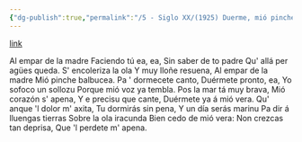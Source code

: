 ```yaml
---
{"dg-publish":true,"permalink":"/5 - Siglo XX/(1925) Duerme, mió pinche/","tags":["#Siglo_20","a1925","central","Francisco_González_Prieto","escrito","Gijón","poema"]}
---
```


[link](https://asturies.com/cavedaynava/duerme.txt)

Al empar de la madre
Faciendo tú ea, ea,
Sin saber de to padre
Qu' allá per agües queda.
S' encoleriza la ola 
Y muy lloñe resuena, 
Al empar de la madre
Mió pinche balbucea.
Pa ' dormecete canto, 
Duérmete pronto, ea, 
Yo sofoco un sollozu
Porque mió voz ya tembla. 
Pos la mar tá muy brava, 
Mió corazón s' apena, 
Y e precisu que cante, 
Duérmete ya á mió vera. 
Qu' anque 'l dolor m' axita, 
Tu dormirás sin pena, 
Y un día serás marinu 
Pa dir á lluengas tierras 
Sobre la ola iracunda 
Bien cedo de mió vera: 
Non crezcas tan deprisa, 
Que 'l perdete m' apena.